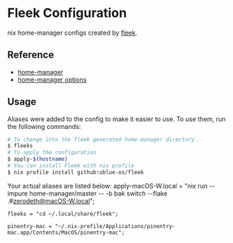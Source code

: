 # Fleek Configuration

nix home-manager configs created by [fleek](https://github.com/ublue-os/fleek).

## Reference

- [home-manager](https://nix-community.github.io/home-manager/)
- [home-manager options](https://nix-community.github.io/home-manager/options.html)

## Usage

Aliases were added to the config to make it easier to use. To use them, run the following commands:

```bash
# To change into the fleek generated home-manager directory
$ fleeks
# To apply the configuration
$ apply-$(hostname)
# You can install Fleek with nix profile
$ nix profile install github:ublue-os/fleek
```

Your actual aliases are listed below:
    apply-macOS-W.local = "nix run --impure home-manager/master -- -b bak switch --flake .#zerodeth@macOS-W.local";

    fleeks = "cd ~/.local/share/fleek";

    pinentry-mac = "~/.nix-profile/Applications/pinentry-mac.app/Contents/MacOS/pinentry-mac";
